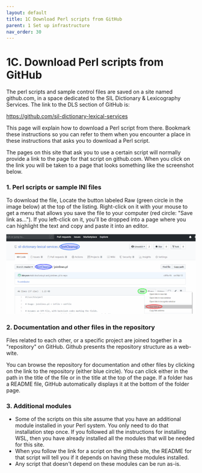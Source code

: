 ```yaml
---
layout: default
title: 1C Download Perl scripts from GitHub
parent: 1 Set up infrastructure
nav_order: 30
---
```

# 1C. Download Perl scripts from GitHub

The perl scripts and sample control files are saved on a site named github.com, in a space dedicated to the SIL Dictionary & Lexicography Services.  The link to the DLS section of GitHub is:

<https://github.com/sil-dictionary-lexical-services>

This page will explain how to download a Perl script from there.  Bookmark these instructions so you can refer to them when you encounter a place in these instructions that asks you to download a Perl script.

The pages on this site that ask you to use a certain script will normally provide a link to the page for that script on github.com. When you click on the link you will be taken to a page that looks something like the screenshot below.

### 1. Perl scripts or sample INI files

To download the file, Locate the button labeled Raw (green circle in the image below) at the top of the listing. Right-click on it with your mouse to get a menu that allows you save the file to your computer (red circle: "Save link as..."). If you left-click on it, you'll be dropped into a page where you can highlight the text and copy and paste it into an editor.

![A sample GitHub page of a perl script](assets/PerlScriptonGithub.png "The joinlines.pl script page on GitHub")

### 2. Documentation and other files in the repository

Files related to each other, or a specific project are joined together in a "repository" on GitHub. Github presents the repository structure as a web-wite.

You can browse the repository for documentation and other files by clicking on the link to the repository (either blue circle). You can click either in the path in the title of the file or in the title at the top of the page. If a folder has a README file, GitHub automatically displays it at the bottom of the folder page.

### 3. Additional modules

- Some of the scripts on this site assume that you have an additional module installed in your Perl system.  You only need to do that installation step once.  If you followed all the instructions for installing WSL, then you have already installed all the modules that will be needed for this site.
- When you follow the link for a script on the github site, the README for that script will tell you if it depends on having these modules installed.
- Any script that doesn't depend on these modules can be run as-is.
